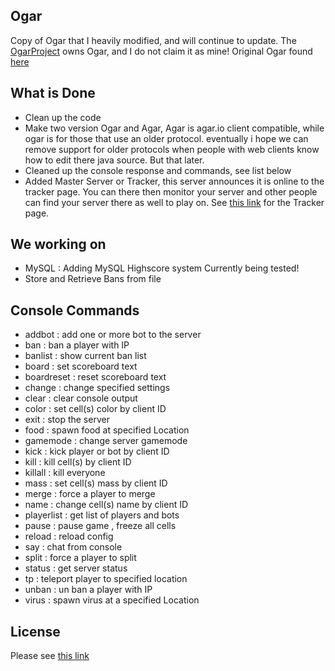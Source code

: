 ## Ogar
Copy of Ogar that I heavily modified, and will continue to update. The [OgarProject](https://ogarproject.com) owns Ogar, and I do not claim it as mine! Original Ogar found [here](https://github.com/OgarProject/Ogar)

## What is Done
* Clean up the code
* Make two version Ogar and Agar, Agar is agar.io client compatible, while ogar is for those that use an older protocol. eventually i hope we can remove support for older protocols when people with web clients know how to edit there java source. But that later.
* Cleaned up the console response and commands, see list below
* Added Master Server or Tracker, this server announces it is online to the tracker page. You can there then monitor your server and other people can find your server there as well to play on. See [this link](http://ogar.mivabe.nl/master) for the Tracker page.

## We working on
* MySQL   : Adding MySQL Highscore system 
  Currently being tested!
* Store and Retrieve Bans from file

## Console Commands
* addbot     : add one or more bot to the server
* ban        : ban a player with IP
* banlist    : show current ban list
* board      : set scoreboard text
* boardreset : reset scoreboard text
* change     : change specified settings
* clear      : clear console output
* color      : set cell(s) color by client ID
* exit       : stop the server
* food       : spawn food at specified Location
* gamemode   : change server gamemode
* kick       : kick player or bot by client ID
* kill       : kill cell(s) by client ID
* killall    : kill everyone
* mass       : set cell(s) mass by client ID
* merge      : force a player to merge
* name       : change cell(s) name by client ID
* playerlist : get list of players and bots
* pause      : pause game , freeze all cells
* reload     : reload config
* say        : chat from console
* split      : force a player to split
* status     : get server status
* tp         : teleport player to specified location
* unban      : un ban a player with IP
* virus      : spawn virus at a specified Location

## License
Please see [this link](https://github.com/JaraLowell/OgarServ/blob/OgarServer/LICENSE)
